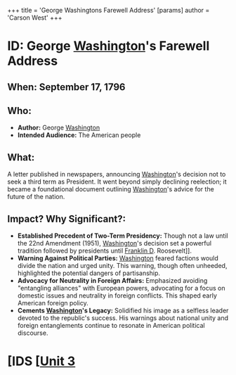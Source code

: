 +++
 title = 'George Washingtons Farewell Address'
[params]
	author = 'Carson West'
+++
# ID: George [Washington](./../washington/)'s Farewell Address
## When: September 17, 1796
## Who: 
- **Author:**  George [Washington](./../washington/)
- **Intended Audience:** The American people
## What: 
A letter published in newspapers, announcing [Washington](./../washington/)'s decision not to seek a third term as President. It went beyond simply declining reelection; it became a foundational document outlining [Washington](./../washington/)'s advice for the future of the nation.
## Impact? Why Significant?: 
* **Established Precedent of Two-Term Presidency:** Though not a law until the 22nd Amendment (1951), [Washington](./../washington/)'s decision set a powerful tradition followed by presidents until [Franklin D](./../franklin-d/). Roosevelt]].
* **Warning Against Political Parties:** [Washington](./../washington/) feared factions would divide the nation and urged unity. This warning, though often unheeded, highlighted the potential dangers of partisanship.
* **Advocacy for Neutrality in Foreign Affairs:** Emphasized avoiding "entangling alliances" with European powers, advocating for a focus on domestic issues and neutrality in foreign conflicts. This shaped early American foreign policy.
* **Cements [Washington](./../washington/)'s Legacy:** Solidified his image as a selfless leader devoted to the republic's success. His warnings about national unity and foreign entanglements continue to resonate in American political discourse. 

# [IDS [[Unit 3](./../ids-[[unit-3/)